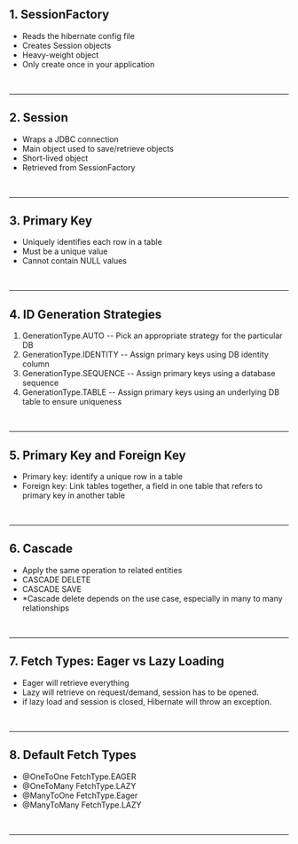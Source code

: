 ## 1. SessionFactory

- Reads the hibernate config file
- Creates Session objects
- Heavy-weight object
- Only create once in your application 

<br>
<hr>


## 2. Session

- Wraps a JDBC connection
- Main object used to save/retrieve objects
- Short-lived object
- Retrieved from SessionFactory

<br>
<hr>

## 3. Primary Key

- Uniquely identifies each row in a table
- Must be a unique value
- Cannot contain NULL values

<br>
<hr>

## 4. ID Generation Strategies
1. GenerationType.AUTO -- Pick an appropriate strategy for the particular DB
2. GenerationType.IDENTITY -- Assign primary keys using DB identity column
3. GenerationType.SEQUENCE -- Assign primary keys using a database sequence
4. GenerationType.TABLE -- Assign primary keys using an underlying DB table to ensure uniqueness

<br>
<hr>

## 5. Primary Key and Foreign Key
- Primary key: identify a unique row in a table
- Foreign key: Link tables together, a field in one table that refers to primary key in another table

<br>
<hr>

## 6. Cascade
- Apply the same operation to related entities
- CASCADE DELETE
- CASCADE SAVE
- *Cascade delete depends on the use case, especially in many to many relationships

<br>
<hr>

## 7. Fetch Types: Eager vs Lazy Loading
- Eager will retrieve everything
- Lazy will retrieve on request/demand, session has to be opened.
- if lazy load and session is closed, Hibernate will throw an exception.

<br>
<hr>


## 8. Default Fetch Types
- @OneToOne FetchType.EAGER
- @OneToMany FetchType.LAZY
- @ManyToOne FetchType.Eager
- @ManyToMany FetchType.LAZY

<br>
<hr>



